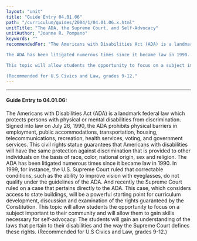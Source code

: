 ```yaml
---
layout: "unit"
title: "Guide Entry 04.01.06"
path: "/curriculum/guides/2004/1/04.01.06.x.html"
unitTitle: "The ADA, the Supreme Court, and Self-Advocacy"
unitAuthor: "Joanne R. Pompano"
keywords: ""
recommendedFor: "The Americans with Disabilities Act (ADA) is a landmark federal law which protects persons with physical or mental disabilities from discrimination. Signed into law on July 26, 1990, the ADA prohibits physical barriers in employment, public accommodations, transportation, housing, telecommunications, recreation, health services, voting, and government services. This civil rights statue guarantees that Americans with disabilities will have the same protection against discrimination that is provided to other individuals on the basis of race, color, national origin, sex and religion. 

The ADA has been litigated numerous times since it became law in 1990. In 1999, for instance, the U.S. Supreme Court ruled that correctable conditions, such as the ability to improve vision with eyeglasses, do not qualify under the guidelines of the ADA. And recently the Supreme Court ruled on a case that pertains directly to the ADA. This case, which considers access to state buildings, will be a powerful starting point for curriculum development, discussion and examination of the rights guaranteed by the Constitution.

This topic will allow students the opportunity to focus on a subject important to their community and will allow them to gain skills necessary for self-advocacy. The students will gain an understanding of the laws that pertain to their disabilities and the way the Supreme Court defines these rights.

(Recommended for U.S Civics and Law, grades 9-12."
---
```

<body>
<hr/>
<h4>
Guide Entry to 04.01.06:
</h4>
<b>
</b>
The Americans with Disabilities Act (ADA) is a landmark federal law which protects persons with physical or mental disabilities from discrimination. Signed into law on July 26, 1990, the ADA prohibits physical barriers in employment, public accommodations, transportation, housing, telecommunications, recreation, health services, voting, and government services. This civil rights statue guarantees that Americans with disabilities will have the same protection against discrimination that is provided to other individuals on the basis of race, color, national origin, sex and religion. 
The ADA has been litigated numerous times since it became law in 1990. In 1999, for instance, the U.S. Supreme Court ruled that correctable conditions, such as the ability to improve vision with eyeglasses, do not qualify under the guidelines of the ADA. And recently the Supreme Court ruled on a case that pertains directly to the ADA. This case, which considers access to state buildings, will be a powerful starting point for curriculum development, discussion and examination of the rights guaranteed by the Constitution.
This topic will allow students the opportunity to focus on a subject important to their community and will allow them to gain skills necessary for self-advocacy. The students will gain an understanding of the laws that pertain to their disabilities and the way the Supreme Court defines these rights.
(Recommended for U.S Civics and Law, grades 9-12.)
</body>